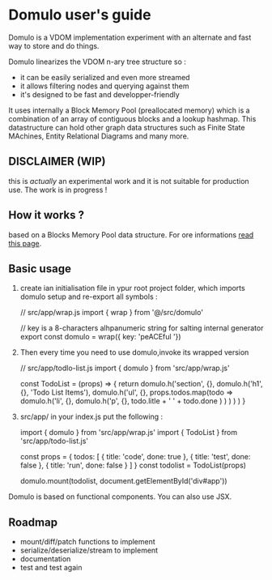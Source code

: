 
# Domulo user's guide

Domulo is a VDOM implementation experiment with an alternate and fast way to store and do things.

Domulo linearizes the VDOM n-ary tree structure so :

- it can be easily serialized and even more streamed
- it allows filtering nodes and querying against them
- it's designed to be fast and developper-friendly

It uses internally a Block Memory Pool (preallocated memory) which is a combination of an array of contiguous blocks and a lookup hashmap. This datastructure can hold other graph data structures such as Finite State MAchines, Entity Relational Diagrams and many more.

## DISCLAIMER (WIP)

this is *actually* an experimental work and it is not suitable for production use. The work is in progress !

## How it works ?

based on a Blocks Memory Pool data structure. For ore informations [read this page](./guide/vdom-internals.md).

## Basic usage

1. create ian initialisation file in ypur root project folder, which imports domulo setup and re-export all symbols :

    
    // src/app/wrap.js
    import { wrap } from '@/src/domulo'
    
    // key is a 8-characters alhpanumeric string for salting internal generator
    export const domulo = wrap({ key: 'peACEful '})

2. Then every time you need to use domulo,invoke its wrapped version

     // src/app/todlo-list.js
    import { domulo } from 'src/app/wrap.js'

    const TodoList = (props) => {
      return domulo.h('section', {},
        domulo.h('h1', {}, 'Todo List Items'),
        domulo.h('ul', {},
          props.todos.map(todo =>
           domulo.h('li', {},
             domulo.h('p', {}, todo.litle +  ' ' + todo.done )
           )
         )
       )
     )
   }

3. src/app/ in your index.js put the following :

    import { domulo } from 'src/app/wrap.js'
    import { TodoList } from 'src/app/todo-list.js'

    const props = {
      todos: [
        { title: 'code', done: true },
        { title: 'test', done: false },
        { title: 'run', done: false }
      ]
    }
    const todolist = TodoList(props)

    domulo.mount(todolist, document.getElementById('div#app'))

Domulo is based on functional components. You can also use JSX.

## Roadmap

* mount/diff/patch functions to implement
* serialize/deserialize/stream to implement
* documentation
* test and test again


